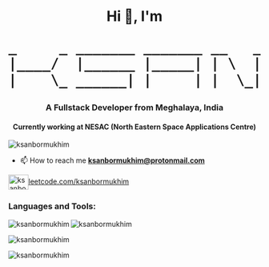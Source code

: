 <h1 align="center">Hi 👋, I'm
<pre>_     _ _______ _______ __   _ ______   _____   ______
|____/  |______ |_____| | \  | |_____] |     | |_____/
|    \_ ______| |     | |  \_| |_____] |_____| |    \_
</pre>
</h1>


<h3 align="center">A Fullstack Developer from Meghalaya, India</h3>
<h4 align="center"> Currently working at NESAC (North Eastern Space Applications Centre) </h4> 

<p align="left"> <img src="https://komarev.com/ghpvc/?username=ksanbormukhim&label=Profile%20views&color=0e75b6&style=flat" alt="ksanbormukhim" /> </p>

<!--<p align="left"> <img src="https://github-profile-trophy.vercel.app/?username=ksanbormukhim&theme=onedark" alt="ksanbormukhim" /> </p>-->



- 📫 How to reach me **ksanbormukhim@protonmail.com**


<p align="left">
<a href="https://www.leetcode.com/ksanbormukhim" target="blank">
 <img align="center" src="https://raw.githubusercontent.com/rahuldkjain/github-profile-readme-generator/master/src/images/icons/Social/leet-code.svg" alt="ksanbormukhim" height="30" width="40" />leetcode.com/ksanbormukhim
</a>
</p>

<h3 align="left">Languages and Tools:</h3>
<p><img align="left" src="https://github-readme-stats-ksan.vercel.app/api/top-langs?username=ksanbormukhim&show_icons=true&locale=en&layout=compact&hide=css,html&lang_count=20" alt="ksanbormukhim" /></p>
<p><img align="center" src="https://github-readme-stats-ksan.vercel.app/api?username=ksanbormukhim&show_icons=true&locale=en&custom_title=Stats&hide_rank=true" alt="ksanbormukhim" /></p>
<p><img align="center" src="https://github-readme-streak-stats.herokuapp.com/?user=ksanbormukhim&" alt="ksanbormukhim" /></p>
<p><img align="left" src="https://leetcard.jacoblin.cool/ksanbormukhim?theme=light&cache=0" alt="ksanbormukhim" /></p>

